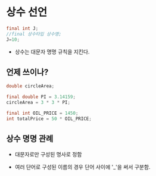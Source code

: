# 상수 선언
```java
final int J;
//final 상수타입 상수명;
J=10;
```
* 상수는 대문자 명명 규칙을 지킨다.  


## 언제 쓰이나?

```java
double circleArea;

final double PI = 3.14159;
circleArea = 3 * 3 * PI;

final int OIL_PRICE = 1450;
int totalPrice = 50 * OIL_PRICE;
```
## 상수 명명 관례
* 대문자로만 구성된 명사로 정함

* 여러 단어로 구성된 이름의 경우 단어 사이에 '_'을 써서 구분함.
